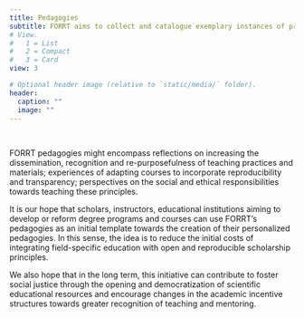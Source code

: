 ```yaml
---
title: Pedagogies
subtitle: FORRT aims to collect and catalogue exemplary instances of principled education - i.e., successful pedagogies in teaching or mentoring of open and reproducible principles. FORRT pedagogies are detailed examples of the processes by which ideals in teaching, mentoring, and openness of these materials come to materialize.
# View.
#   1 = List
#   2 = Compact
#   3 = Card
view: 3

# Optional header image (relative to `static/media/` folder).
header:
  caption: ""
  image: ""
---
```


<br>

FORRT pedagogies might encompass reflections on increasing the dissemination, recognition and re-purposefulness of teaching practices and materials; experiences of adapting courses to incorporate reproducibility and transparency; perspectives on the social and ethical responsibilities towards teaching these principles.

It is our hope that scholars, instructors, educational institutions aiming to develop or reform degree programs and courses can use FORRT’s pedagogies as an initial template towards the creation of their personalized pedagogies. In this sense, the idea is to reduce the initial costs of integrating field-specific education with open and reproducible scholarship principles.

We also hope that in the long term, this initiative can contribute to foster social justice through the opening and democratization of scientific educational resources and encourage changes in the academic incentive structures towards greater recognition of teaching and mentoring. 

<br>
<br>
